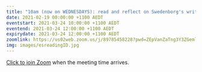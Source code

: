 ```yaml
---
title: "10am (now on WEDNESDAYS): read and reflect on Swedenborg's writings"
date: 2021-02-19 00:00:00 +1100 AEDT
eventstart: 2021-03-24 10:00:00 +1100 AEDT
eventend: 2021-03-24 12:00:00 +1100 AEDT
expirydate: 2021-03-24 12:00:00 +1100 AEDT
zoomlink: https://us02web.zoom.us/j/89785458228?pwd=ZEpVanZaTng3Y3ZGeml0R2RjcTY1QT09
img: images/esreadingID.jpg
---
```


[Click to join Zoom](https://us02web.zoom.us/j/89785458228?pwd=ZEpVanZaTng3Y3ZGeml0R2RjcTY1QT09) when the meeting time arrives.


